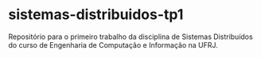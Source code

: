 # sistemas-distribuidos-tp1

Repositório para o primeiro trabalho da disciplina de Sistemas Distribuídos do curso de Engenharia de Computação e Informação na UFRJ.

